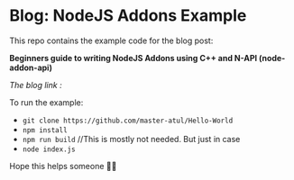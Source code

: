 # Blog: NodeJS Addons Example

This repo contains the example code for the blog post:

**Beginners guide to writing NodeJS Addons using C++ and N-API (node-addon-api)**


*The blog link :*


To run the example:

- `git clone https://github.com/master-atul/Hello-World`
- `npm install`
- `npm run build` //This is mostly not needed. But just in case
- `node index.js`


Hope this helps someone 🎉🌮

